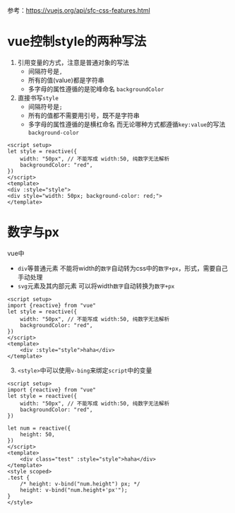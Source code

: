 参考：https://vuejs.org/api/sfc-css-features.html

# vue控制style的两种写法
1. 引用变量的方式，注意是普通对象的写法
    - 间隔符号是`,`
    - 所有的值(value)都是字符串
    - 多字母的属性遵循的是驼峰命名 `backgroundColor`
2. 直接书写`style`
    - 间隔符号是`;`
    - 所有的值都不需要用引号，既不是字符串
    - 多字母的属性遵循的是横杠命名
而无论哪种方式都遵循`key:value`的写法 `background-color`
```vue
<script setup>
let style = reactive({
    width: "50px", // 不能写成 width:50, 纯数字无法解析
    backgroundColor: "red",
})
</script>
<template>
<div :style="style">
<div style="width: 50px; background-color: red;">
</template>
```




# 数字与px
vue中
- `div`等普通元素 不能将width的`数字`自动转为css中的`数字+px`，形式，需要自己手动处理
- `svg`元素及其内部元素 可以将width`数字`自动转换为`数字+px`
```vue
<script setup>
import {reactive} from "vue"
let style = reactive({
    width: "50px", // 不能写成 width:50, 纯数字无法解析
    backgroundColor: "red",
})
</script>
<template>
    <div :style="style">haha</div>
</template>
```

3. `<style>`中可以使用`v-bing`来绑定`script`中的变量

```vue
<script setup>
import {reactive} from "vue"
let style = reactive({
    width: "50px", // 不能写成 width:50, 纯数字无法解析
    backgroundColor: "red",
})

let num = reactive({
    height: 50,
})
</script>
<template>
    <div class="test" :style="style">haha</div>
</template>
<style scoped>
.test {
    /* height: v-bind("num.height") px; */
    height: v-bind("num.height+'px'");
}
</style>

```